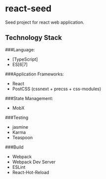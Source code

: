 # react-seed
Seed project for react web application.

## Technology Stack
###Language:
* [TypeScript]
* ES[6|7]

###Application Frameworks:
* React
* PostCSS (cssnext + precss + css-modules)

###State Management:
* MobX

###Testing
* jasmine
* Karma
* Teaspoon

###Build
* Webpack
* Webpack Dev Server
* ESLint
* React-Hot-Reload
